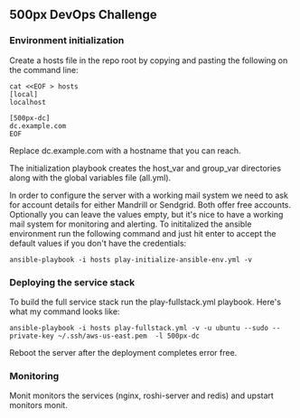 ## 500px DevOps Challenge

### Environment initialization

Create a hosts file in the repo root by copying and pasting the following on the command line:

	cat <<EOF > hosts
	[local]
	localhost
	
	[500px-dc]
	dc.example.com
	EOF

Replace dc.example.com with a hostname that you can reach.

The initialization playbook creates the host_var and group_var directories along with the global variables file (all.yml).

In order to configure the server with a working mail system we need to ask for account details for either Mandrill or Sendgrid. Both offer free accounts. Optionally you can leave the values empty, but it's nice to have a working mail system for monitoring and alerting. To inititalized the ansible environment run the following command and just hit enter to accept the default values if you don't have the credentials:

	ansible-playbook -i hosts play-initialize-ansible-env.yml -v

### Deploying the service stack

To build the full service stack run the play-fullstack.yml playbook. Here's what my command looks like:

	ansible-playbook -i hosts play-fullstack.yml -v -u ubuntu --sudo --private-key ~/.ssh/aws-us-east.pem  -l 500px-dc

Reboot the server after the deployment completes error free.

### Monitoring
Monit monitors the services (nginx, roshi-server and redis) and upstart monitors monit.